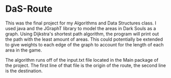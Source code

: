 # DaS-Route
This was the final project for my Algorithms and Data Structures class. I used java and the JGraphT library to model the areas in Dark Souls as a graph. Using Dijkstra's shortest path algorithm, the program will print out the path with the least amount of areas. This could potentially be extended to give weights to each edge of the graph to account for the length of each area in the game. 

The algorithm runs off of the input.txt file located in the Main package of the project. The first line of that file is the origin of the route, the second line is the destination.
